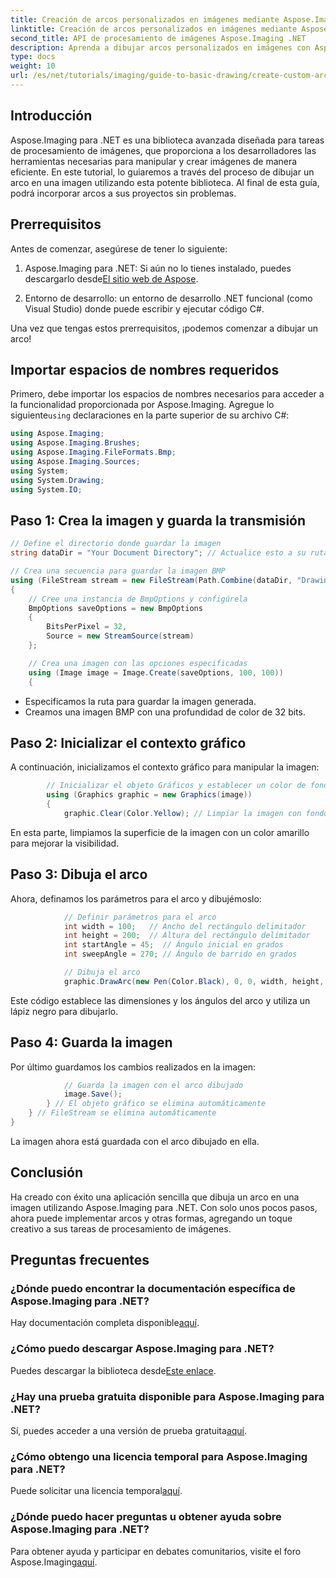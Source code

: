 ```yaml
---
title: Creación de arcos personalizados en imágenes mediante Aspose.Imaging para .NET
linktitle: Creación de arcos personalizados en imágenes mediante Aspose.Imaging para .NET
second_title: API de procesamiento de imágenes Aspose.Imaging .NET
description: Aprenda a dibujar arcos personalizados en imágenes con Aspose.Imaging para .NET. Siga las instrucciones paso a paso para configurar su imagen, inicializar el contexto gráfico, definir los parámetros del arco y guardar el resultado final.
type: docs
weight: 10
url: /es/net/tutorials/imaging/guide-to-basic-drawing/create-custom-arc-in-images/
---
```

## Introducción

Aspose.Imaging para .NET es una biblioteca avanzada diseñada para tareas de procesamiento de imágenes, que proporciona a los desarrolladores las herramientas necesarias para manipular y crear imágenes de manera eficiente. En este tutorial, lo guiaremos a través del proceso de dibujar un arco en una imagen utilizando esta potente biblioteca. Al final de esta guía, podrá incorporar arcos a sus proyectos sin problemas.

## Prerrequisitos

Antes de comenzar, asegúrese de tener lo siguiente:

1.  Aspose.Imaging para .NET: Si aún no lo tienes instalado, puedes descargarlo desde[El sitio web de Aspose](https://releases.aspose.com/imaging/net/).

2. Entorno de desarrollo: un entorno de desarrollo .NET funcional (como Visual Studio) donde puede escribir y ejecutar código C#.

Una vez que tengas estos prerrequisitos, ¡podemos comenzar a dibujar un arco!

## Importar espacios de nombres requeridos

 Primero, debe importar los espacios de nombres necesarios para acceder a la funcionalidad proporcionada por Aspose.Imaging. Agregue lo siguiente`using` declaraciones en la parte superior de su archivo C#:

```csharp
using Aspose.Imaging;
using Aspose.Imaging.Brushes;
using Aspose.Imaging.FileFormats.Bmp;
using Aspose.Imaging.Sources;
using System;
using System.Drawing;
using System.IO;
```

## Paso 1: Crea la imagen y guarda la transmisión

```csharp
// Define el directorio donde guardar la imagen
string dataDir = "Your Document Directory"; // Actualice esto a su ruta preferida

// Crea una secuencia para guardar la imagen BMP
using (FileStream stream = new FileStream(Path.Combine(dataDir, "DrawingArc_out.bmp"), FileMode.Create))
{
    // Cree una instancia de BmpOptions y configúrela
    BmpOptions saveOptions = new BmpOptions
    {
        BitsPerPixel = 32,
        Source = new StreamSource(stream)
    };

    // Crea una imagen con las opciones especificadas
    using (Image image = Image.Create(saveOptions, 100, 100))
    {
```

- Especificamos la ruta para guardar la imagen generada.
- Creamos una imagen BMP con una profundidad de color de 32 bits.

## Paso 2: Inicializar el contexto gráfico

A continuación, inicializamos el contexto gráfico para manipular la imagen:

```csharp
        // Inicializar el objeto Gráficos y establecer un color de fondo
        using (Graphics graphic = new Graphics(image))
        {
            graphic.Clear(Color.Yellow); // Limpiar la imagen con fondo amarillo
```

En esta parte, limpiamos la superficie de la imagen con un color amarillo para mejorar la visibilidad.

## Paso 3: Dibuja el arco

Ahora, definamos los parámetros para el arco y dibujémoslo:

```csharp
            // Definir parámetros para el arco
            int width = 100;   // Ancho del rectángulo delimitador
            int height = 200;  // Altura del rectángulo delimitador
            int startAngle = 45;  // Ángulo inicial en grados
            int sweepAngle = 270; // Ángulo de barrido en grados

            // Dibuja el arco
            graphic.DrawArc(new Pen(Color.Black), 0, 0, width, height, startAngle, sweepAngle);
```

Este código establece las dimensiones y los ángulos del arco y utiliza un lápiz negro para dibujarlo.

## Paso 4: Guarda la imagen

Por último guardamos los cambios realizados en la imagen:

```csharp
            // Guarda la imagen con el arco dibujado
            image.Save();
        } // El objeto gráfico se elimina automáticamente
    } // FileStream se elimina automáticamente
}
```

La imagen ahora está guardada con el arco dibujado en ella.

## Conclusión

Ha creado con éxito una aplicación sencilla que dibuja un arco en una imagen utilizando Aspose.Imaging para .NET. Con solo unos pocos pasos, ahora puede implementar arcos y otras formas, agregando un toque creativo a sus tareas de procesamiento de imágenes.

## Preguntas frecuentes

### ¿Dónde puedo encontrar la documentación específica de Aspose.Imaging para .NET?

 Hay documentación completa disponible[aquí](https://reference.aspose.com/imaging/net/).

### ¿Cómo puedo descargar Aspose.Imaging para .NET?

 Puedes descargar la biblioteca desde[Este enlace](https://releases.aspose.com/imaging/net/).

### ¿Hay una prueba gratuita disponible para Aspose.Imaging para .NET?

 Sí, puedes acceder a una versión de prueba gratuita[aquí](https://releases.aspose.com/).

### ¿Cómo obtengo una licencia temporal para Aspose.Imaging para .NET?

 Puede solicitar una licencia temporal[aquí](https://purchase.conholdate.com/temporary-license/).

### ¿Dónde puedo hacer preguntas u obtener ayuda sobre Aspose.Imaging para .NET?

 Para obtener ayuda y participar en debates comunitarios, visite el foro Aspose.Imaging[aquí](https://forum.aspose.com/).
